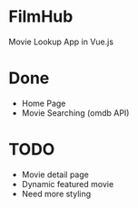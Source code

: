 # FilmHub

Movie Lookup App in Vue.js

# Done  
 - Home Page
 - Movie Searching (omdb API)
   
# TODO 
 - Movie detail page
 - Dynamic featured movie
 - Need more styling
